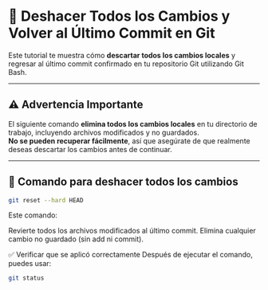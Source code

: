 # 🧨 Deshacer Todos los Cambios y Volver al Último Commit en Git

Este tutorial te muestra cómo **descartar todos los cambios locales** y regresar al último commit confirmado en tu repositorio Git utilizando Git Bash.

---

## ⚠️ Advertencia Importante

El siguiente comando **elimina todos los cambios locales** en tu directorio de trabajo, incluyendo archivos modificados y no guardados.  
**No se pueden recuperar fácilmente**, así que asegúrate de que realmente deseas descartar los cambios antes de continuar.

---

## 🔄 Comando para deshacer todos los cambios
```bash
git reset --hard HEAD
```

Este comando:

Revierte todos los archivos modificados al último commit.
Elimina cualquier cambio no guardado (sin add ni commit).


✅ Verificar que se aplicó correctamente
Después de ejecutar el comando, puedes usar:
```bash
git status
```
